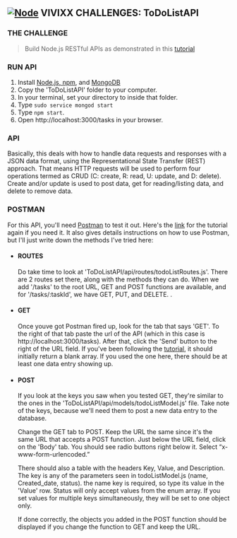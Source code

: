 ## **[![Node]("Node")](https://nodejs.org/en/) VIVIXX CHALLENGES: ToDoListAPI**

### THE CHALLENGE
> Build Node.js RESTful APIs as demonstrated in this [tutorial](https://www.codementor.io/olatundegaruba/nodejs-restful-apis-in-10-minutes-q0sgsfhbd)

### RUN API
1. Install [Node.js, npm](https://docs.npmjs.com/getting-started/installing-node), and [MongoDB](https://docs.mongodb.com/manual/installation/)
2. Copy the 'ToDoListAPI' folder to your computer.
3. In your terminal, set your directory to inside that folder.
4. Type `sudo service mongod start`
5. Type `npm start`.
6. Open http://localhost:3000/tasks in your browser.

### API
Basically, this deals with how to handle data requests and responses with a JSON data format, using the Representational State Transfer (REST) approach. That means HTTP requests will be used to perform four operations termed as CRUD (C: create, R: read, U: update, and D: delete). Create and/or update is used to post data, get for reading/listing data, and delete to remove data.

### POSTMAN
For this API, you'll need [Postman](https://www.getpostman.com/) to test it out. Here's the [link](https://www.codementor.io/olatundegaruba/nodejs-restful-apis-in-10-minutes-q0sgsfhbd) for the tutorial again if you need it. It also gives details instructions on how to use Postman, but I'll just write down the methods I've tried here:

- #### ROUTES
    Do take time to look at 'ToDoListAPI/api/routes/todoListRoutes.js'. There are 2 routes set there, along with the methods they can do. When we add '/tasks' to the root URL, GET and POST functions are available, and for '/tasks/:taskId', we have GET, PUT, and DELETE.
.
- #### GET
    Once youve got Postman fired up, look for the tab that says 'GET'. To the right of that tab paste the url of the API (which in this case is http://localhost:3000/tasks). After that, click the 'Send' button to the right of the URL field. If you've been following the [tutorial](https://www.codementor.io/olatundegaruba/nodejs-restful-apis-in-10-minutes-q0sgsfhbd), it should initially return a blank array. If you used the one here, there should be at least one data entry showing up.

- #### POST
    If you look at the keys you saw when you tested GET, they're similar to the ones in the 'ToDoListAPI/api/models/todoListModel.js' file. Take note of the keys, because we'll need them to post a new data entry to the database.

    Change the GET tab to POST. Keep the URL the same since it's the same URL that accepts a POST function. Just below the URL field, click on the 'Body' tab. You should see radio buttons right below it. Select “x-www-form-urlencoded.”

    There should also a table with the headers Key, Value, and Description. The key is any of the parameters seen in todoListModel.js (name, Created_date, status). the name key is required, so type its value in the 'Value' row. Status will only accept values from the enum array. If you set values for multiple keys simultaneously, they will be set to one object only.

    If done correctly, the objects you added in the POST function should be displayed if you change the function to GET and keep the URL. 
